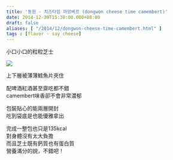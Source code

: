 ```yaml
---
title: '동원 - 치즈타임 까망베르 (dongwon cheese time camembert)'
date: 2014-12-30T15:30:00.000+08:00
draft: false
aliases: [ "/2014/12/dongwon-cheese-time-camembert.html" ]
tags : [flavor - say cheese]
---
```


小口小口的粒粒芝士  

![](/images/dongwoncheesetime.jpg)

上下層被薄薄鱈魚片夾住

配啤酒紅酒甚至齋吃都不錯  
camembert味香卻不會非常濃郁  
  
包裝貼心的能兩層開封  
吃到袋底是也能優雅拿出  
  
完成一整包也只是135kcal  
對身體沒有太大負擔  
而且芝士既有鈣質也有蛋白質  
營養滿分的說，不錯吧！
